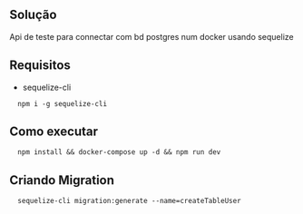 ## Solução

Api de teste para connectar com bd postgres num docker usando sequelize

## Requisitos

- sequelize-cli

```
  npm i -g sequelize-cli
```

## Como executar

```
  npm install && docker-compose up -d && npm run dev

```

## Criando Migration

```
  sequelize-cli migration:generate --name=createTableUser

```
